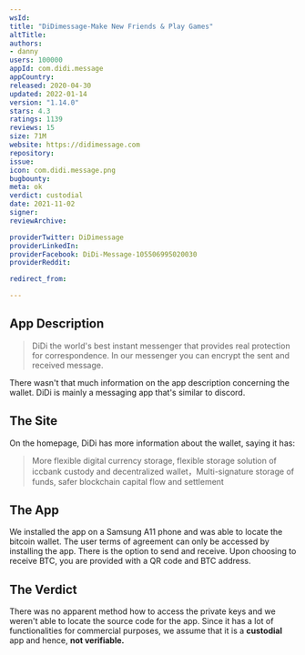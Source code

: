 ```yaml
---
wsId: 
title: "DiDimessage-Make New Friends & Play Games"
altTitle: 
authors:
- danny
users: 100000
appId: com.didi.message
appCountry: 
released: 2020-04-30
updated: 2022-01-14
version: "1.14.0"
stars: 4.3
ratings: 1139
reviews: 15
size: 71M
website: https://didimessage.com
repository: 
issue: 
icon: com.didi.message.png
bugbounty: 
meta: ok
verdict: custodial
date: 2021-11-02
signer: 
reviewArchive:

providerTwitter: DiDimessage
providerLinkedIn: 
providerFacebook: DiDi-Message-105506995020030
providerReddit: 

redirect_from:

---
```


## App Description

> DiDi the world's best instant messenger that provides real protection for correspondence. In our messenger you can encrypt the sent and received message.

There wasn't that much information on the app description concerning the wallet. DiDi is mainly a messaging app that's similar to discord. 


## The Site

On the homepage, DiDi has more information about the wallet, saying it has:

> More flexible digital currency storage, flexible storage solution of iccbank custody and decentralized wallet，Multi-signature storage of funds, safer blockchain capital flow and settlement

 
## The App

We installed the app on a Samsung A11 phone and was able to locate the bitcoin wallet. The user terms of agreement can only be accessed by installing the app. There is the option to send and receive. Upon choosing to receive BTC, you are provided with a QR code and BTC address.


## The Verdict

There was no apparent method how to access the private keys and we weren't able to locate the source code for the app. Since it has a lot of functionalities for commercial purposes, we assume that it is a **custodial** app and hence, **not verifiable.**

